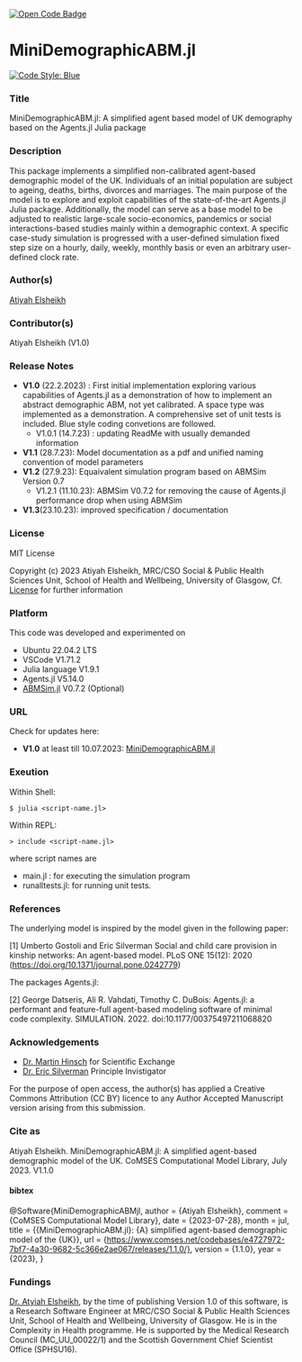 [![Open Code Badge](https://www.comses.net/static/images/icons/open-code-badge.png)](https://www.comses.net/codebases/e4727972-7bf7-4a30-9682-5c366e2ae067/releases/1.3.0/)

# MiniDemographicABM.jl 
[![Code Style: Blue](https://img.shields.io/badge/code%20style-blue-4495d1.svg)](https://github.com/invenia/BlueStyle)

### Title 
MiniDemographicABM.jl: A simplified agent based model of UK demography based on the Agents.jl Julia package   

### Description

This package implements a simplified non-calibrated agent-based demographic model of the UK. Individuals of an initial population are subject to ageing, deaths, births, divorces and marriages. The main purpose of the model is to explore and exploit capabilities of the state-of-the-art Agents.jl Julia package. Additionally, the model can serve as a base model to be adjusted to realistic large-scale socio-economics, pandemics or social interactions-based studies mainly within a demographic context. A specific case-study simulation is progressed with a user-defined simulation fixed step size on a hourly, daily, weekly, monthly basis or even an arbitrary user-defined clock rate.  

### Author(s) 
[Atiyah Elsheikh](https://www.gla.ac.uk/schools/healthwellbeing/staff/atiyahelsheikh/)

### Contributor(s)  
Atiyah Elsheikh (V1.0)  

### Release Notes 
- **V1.0** (22.2.2023) : First initial implementation exploring various capabilities of Agents.jl as a demonstration of how to implement an abstract demographic ABM, not yet calibrated. A space type was implemented as a demonstration. A comprehensive set of unit tests is included. Blue style coding convetions are followed. 
    - V1.0.1 (14.7.23) : updating ReadMe with usually demanded information
- **V1.1** (28.7.23): Model documentation as a pdf and unified naming convention of model parameters
- **V1.2** (27.9.23): Equaivalent simulation program based on ABMSim Version 0.7
    - V1.2.1 (11.10.23): ABMSim V0.7.2 for removing the cause of Agents.jl performance drop when using ABMSim
- **V1.3**(23.10.23): improved specification / documentation  

### License
MIT License

Copyright (c) 2023 Atiyah Elsheikh, MRC/CSO Social & Public Health Sciences Unit, School of Health and Wellbeing, University of Glasgow, Cf. [License](https://github.com/MRC-CSO-SPHSU/MiniDemographicABM.jl/blob/master/LICENSE) for further information

### Platform 
This code was developed and experimented on 
- Ubuntu 22.04.2 LTS
- VSCode V1.71.2
- Julia language V1.9.1
- Agents.jl V5.14.0
- [ABMSim.jl](https://github.com/MRC-CSO-SPHSU/ABMSim.jl) V0.7.2 (Optional) 

### URL 
Check for updates here: 
- **V1.0** at least till 10.07.2023: [MiniDemographicABM.jl](https://github.com/MRC-CSO-SPHSU/MiniDemographicABM.jl)

### Exeution 
Within Shell:

`$ julia <script-name.jl>`

Within REPL: 

`> include <script-name.jl>`

where script names are 
- main.jl : for executing the simulation program
- runalltests.jl: for running unit tests. 

### References
The underlying model is inspired by the model given in the following paper:   

[1] Umberto Gostoli and Eric Silverman Social and child care provision in kinship networks: An agent-based model. PLoS ONE 15(12): 2020 (https://doi.org/10.1371/journal.pone.0242779)

The packages Agents.jl: 

[2] George Datseris, Ali R. Vahdati, Timothy C. DuBois: Agents.jl: a performant and feature-full agent-based modeling software of minimal code complexity. SIMULATION. 2022. doi:10.1177/00375497211068820

### Acknowledgements  
- [Dr. Martin Hinsch](https://www.gla.ac.uk/schools/healthwellbeing/staff/martinhinsch/) for Scientific Exchange
- [Dr. Eric Silverman](https://www.gla.ac.uk/schools/healthwellbeing/staff/ericsilverman/) Principle Invistigator 

For the purpose of open access, the author(s) has applied a Creative Commons Attribution (CC BY) licence to any Author Accepted Manuscript version arising from this submission.

### Cite as 

Atiyah Elsheikh. MiniDemographicABM.jl: A simplified agent-based demographic model of the UK. CoMSES Computational Model Library, July 2023. V1.1.0

#### bibtex
@Software{MiniDemographicABMjl,
  author  = {Atiyah Elsheikh},
  comment = {CoMSES Computational Model Library},
  date    = {2023-07-28},
  month   = jul,
  title   = {{MiniDemographicABM.jl}: {A} simplified agent-based demographic model of the {UK}},
  url     = {https://www.comses.net/codebases/e4727972-7bf7-4a30-9682-5c366e2ae067/releases/1.1.0/},
  version = {1.1.0},
  year    = {2023},
}

### Fundings 
[Dr. Atyiah Elsheikh](https://www.gla.ac.uk/schools/healthwellbeing/staff/atiyahelsheikh/), by the time of publishing Version 1.0 of this software, is a Research Software Engineer at MRC/CSO Social & Public Health Sciences Unit, School of Health and Wellbeing, University of Glasgow. He is in the Complexity in Health programme. He is supported  by the Medical Research Council (MC_UU_00022/1) and the Scottish Government Chief Scientist Office (SPHSU16). 
